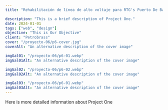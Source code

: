 ```yaml
---
title: "Rehabilitación de línea de alto voltaje para RTG's Puerto De Balboa."

description: "This is a brief description of Project One."
date: 2024-01-01
tags: ["web", "design"]
objective: "This is Our Objective"
client: "Petrobrass"
cover: "/proyecto-06/p6-cover.jpg"
coverAlt: "An alternative description of the cover image"

imgGal01: "/proyecto-06/p6-01.webp"
imgGal01Alt: "An alternative description of the cover image"

imgGal02: "/proyecto-06/p6-02.webp"
imgGal02Alt: "An alternative description of the cover image"

imgGal03: "/proyecto-06/p6-01.webp"
imgGal03Alt: "An alternative description of the cover image"
---
```


Here is more detailed information about Project One
